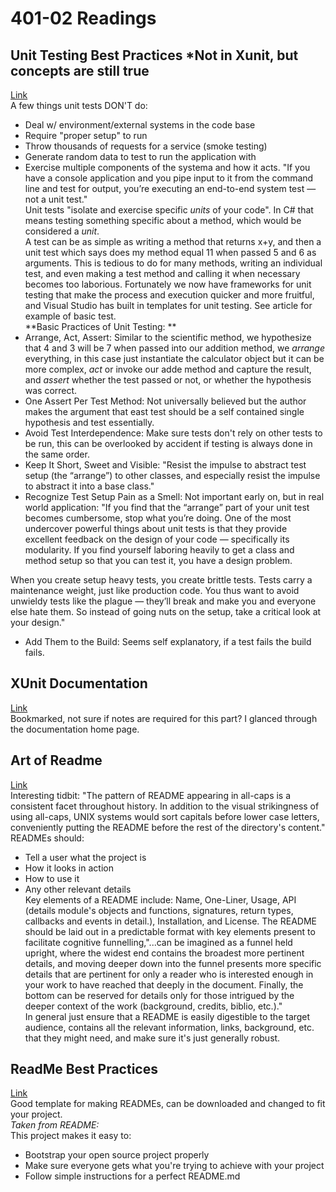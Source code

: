 # 401-02 Readings

## Unit Testing Best Practices *Not in Xunit, but concepts are still true
[Link](https://stackify.com/unit-testing-basics-best-practices/)\
A few things unit tests DON'T do:
- Deal w/ environment/external systems in the code base
- Require "proper setup" to run
- Throw thousands of requests for a service (smoke testing)
- Generate random data to test to run the application with
- Exercise multiple components of the systema and how it acts. "If you have a console application and you pipe input to it from the command line and test for output, you’re executing an end-to-end system test — not a unit test."\
Unit tests "isolate and exercise specific *units* of your code". In C# that means testing something specific about a method, which would be considered a *unit*.\
A test can be as simple as writing a method that returns x+y, and then a unit test which says does my method equal 11 when passed 5 and 6 as arguments. This is tedious to do for many methods, writing an individual test, and even making a test method and calling it when necessary becomes too laborious. Fortunately we now have frameworks for unit testing that make the process and execution quicker and more fruitful, and Visual Studio has built in templates for unit testing. See article for example of basic test.\
**Basic Practices of Unit Testing: **
- Arrange, Act, Assert: Similar to the scientific method, we hypothesize that 4 and 3 will be 7 when passed into our addition method, we *arrange* everything, in this case just instantiate the calculator object but it can be more complex, *act* or invoke our adde method and capture the result, and *assert* whether the test passed or not, or whether the hypothesis was correct.
- One Assert Per Test Method: Not universally believed but the author makes the argument that east test should be a self contained single hypothesis and test essentially.
- Avoid Test Interdependence: Make sure tests don't rely on other tests to be run, this can be overlooked by accident if testing is always done in the same order.
- Keep It Short, Sweet and Visible: "Resist the impulse to abstract test setup (the “arrange”) to other classes, and especially resist the impulse to abstract it into a base class."
- Recognize Test Setup Pain as a Smell: Not important early on, but in real world application: "If you find that the “arrange” part of your unit test becomes cumbersome, stop what you’re doing.  One of the most undercover powerful things about unit tests is that they provide excellent feedback on the design of your code — specifically its modularity.  If you find yourself laboring heavily to get a class and method setup so that you can test it, you have a design problem.

When you create setup heavy tests, you create brittle tests.  Tests carry a maintenance weight, just like production code.  You thus want to avoid unwieldy tests like the plague — they’ll break and make you and everyone else hate them.  So instead of going nuts on the setup, take a critical look at your design."
- Add Them to the Build: Seems self explanatory, if a test fails the build fails.

## XUnit Documentation
[Link](https://xunit.github.io/#documentation)\
Bookmarked, not sure if notes are required for this part? I glanced through the documentation home page.

## Art of Readme
[Link](https://github.com/noffle/art-of-readme)\
Interesting tidbit: "The pattern of README appearing in all-caps is a consistent facet throughout history. In addition to the visual strikingness of using all-caps, UNIX systems would sort capitals before lower case letters, conveniently putting the README before the rest of the directory's content."\
READMEs should:
- Tell a user what the project is
- How it looks in action
- How to use it
- Any other relevant details\
Key elements of a README include: Name, One-Liner, Usage, API (details module's objects and functions, signatures, return types, callbacks and events in detail.), Installation, and License. The README should be laid out in a predictable format with key elements present to facilitate cognitive funnelling,\"...can be imagined as a funnel held upright, where the widest end contains the broadest more pertinent details, and moving deeper down into the funnel presents more specific details that are pertinent for only a reader who is interested enough in your work to have reached that deeply in the document. Finally, the bottom can be reserved for details only for those intrigued by the deeper context of the work (background, credits, biblio, etc.)."\
In general just ensure that a README is easily digestible to the target audience, contains all the relevant information, links, background, etc. that they might need, and make sure it's just generally robust.


## ReadMe Best Practices
[Link](https://github.com/jehna/readme-best-practices)\
Good template for making READMEs, can be downloaded and changed to fit your project.\
*Taken from README:*\
This project makes it easy to:
- Bootstrap your open source project properly
- Make sure everyone gets what you're trying to achieve with your project
- Follow simple instructions for a perfect README.md